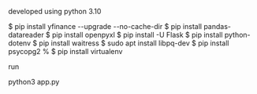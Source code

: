 developed using python 3.10

$ pip install yfinance --upgrade --no-cache-dir
$ pip install pandas-datareader
$ pip install openpyxl
$ pip install -U Flask
$ pip install python-dotenv
$ pip install waitress
$ sudo apt install libpq-dev
$ pip install psycopg2
% $ pip install virtualenv

run

python3 app.py